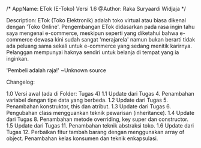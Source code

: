 /*
  AppName: ETok (E-Toko) Versi 1.6
  @Author: Raka Suryaardi Widjaja
*/

Description:
  ETok (Toko Elektronik) adalah toko virtual atau biasa dikenal dengan 'Toko Online'.
  Pengembangan ETok didasarkan pada rasa ingin tahu saya mengenai e-commerce,
  meskipun seperti yang diketahui bahwa e-commerce dewasa kini sudah sangat 'merajarela'
  namun bukan berarti tidak ada peluang sama sekali untuk e-commerce yang sedang menitik karirnya.
  Pelanggan mempunyai haknya sendiri untuk belanja di tempat yang ia inginkan.

  'Pembeli adalah raja!' ~Unknown source

Changelog:

1.0 Versi awal (ada di Folder: Tugas 4)
1.1 Update dari Tugas 4.
    Penambahan variabel dengan tipe data yang berbeda.
1.2 Update dari Tugas 5.
    Penambahan konstruktor, this dan atribut.
1.3 Update dari Tugas 6.
    Pengubahan class mengguankan teknik pewarisan (inheritance).
1.4 Update dari Tugas 8.
    Penambahan metode overriding, key super dan constructor.
1.5 Update dari Tugas 11.
    Penambahan teknik abstraksi toko.
1.6 Update dari Tugas 12.
    Perbaikan fitur tambah barang dengan menggunakan array of object.
    Penambahan kelas konsumen dan teknik enkapsulasi.
